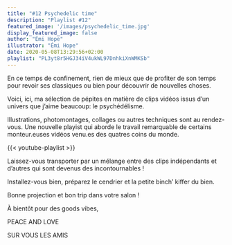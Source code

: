 ```yaml
---
title: "#12 Psychedelic time"
description: "Playlist #12"
featured_image: '/images/psychedelic_time.jpg'
display_featured_image: false
author: "Émi Hope" 
illustrator: "Émi Hope"
date: 2020-05-08T13:29:56+02:00
playlist: "PL3yt8r5HGJ34iV4ukWL97DnhkiXnWMKSb"
---
```


En ce temps de confinement, rien de mieux que de profiter de son temps pour revoir ses classiques ou bien pour découvrir de nouvelles choses. 

Voici, ici, ma sélection de pépites en matière de clips vidéos issus d’un univers que j’aime beaucoup: le psychédélisme. 

Illustrations, photomontages, collages ou autres techniques sont au rendez-vous. Une nouvelle playist qui aborde le travail remarquable de certains monteur.euses vidéos venu.es des quatres coins du monde. 

{{< youtube-playlist >}}

Laissez-vous transporter par un mélange entre des clips indépendants et d’autres qui sont devenus des incontournables !

Installez-vous bien, préparez le cendrier et la petite binch’ kiffer du bien.

Bonne projection et bon trip dans votre salon !


À bientôt pour des goods vibes,


PEACE AND LOVE 

SUR VOUS LES AMIS
